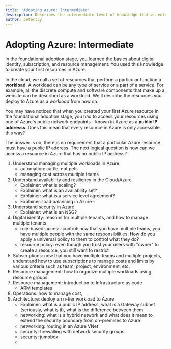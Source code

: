```yaml
---
title: "Adopting Azure: Intermediate" 
description: Describes the intermediate level of knowledge that an enterprise requires to adopt Azure
author: petertay
---
```


# Adopting Azure: Intermediate

In the foundational adoption stage, you learned the basics about digital identity, subscription, and resource management. You used this knowledge to create your first resources in Azure. 

In the cloud, we call a set of resources that perform a particular function a **workload**. A workload can be any type of service or a part of a service. For example, all the discrete compute and software components that make up a website can be described as a workload. We'll describe the resources you deploy to Azure as a *workload* from now on.

You may have noticed that when you created your first Azure resource in the foundational adoption stage, you had to access your resources using one of Azure's public network endpoints - known in Azure as a **public IP addresss**. Does this mean that every resource in Azure is only accessible this way?

The answer is no, there is no requirement that a particular Azure resource must have a public IP address. The next logical question is how can we access a resource in Azure that has no public IP address? 

1. Understand managing multiple workloads in Azure
    - automation: cattle, not pets
    - managing cost across multiple teams
2. Understand availability and resiliency in the Cloud/Azure
    - Explainer: what is scaling?
    - Explainer: what is an availability set?
    - Explainer: what is a service level agreement?
    - Explainer: load balancing in Azure - 
3. Understand security in Azure
    - Explainer: what is an NSG?
2. Digital identity: reasons for multiple tenants, and how to manage multiple tenants
    - role-based-access-control: now that you have multiple teams, you have multiple people with the same responsibilities. How do you apply a universal policy to them to control what they do?
    - resource policy: even though you trust your users with "owner" to create a resource, you still want to restrict 
3. Subscriptions: now that you have multiple teams and multiple projects, understand how to use subscriptions to manage costs and limits by various criteria such as team, project, environment, etc.
4. Resource management: how to organize multiple workloads using resource groups
5. Resource management: introduction to Infrastructure as code
    - ARM templates
6. Operations: how to manage cost, 
7. Architecture: deploy an n-tier workload to Azure
    - Explainer: what is a public IP address, what is a Gateway subnet (seriously, what is it), what is the difference between them
    - networking: what is a hybrid network and what does it mean to extend the security boundary from on-premises to Azure
    - networking: routing in an Azure VNet
    - security: firewalling with network security groups
    - security: jumpbox
    - 
